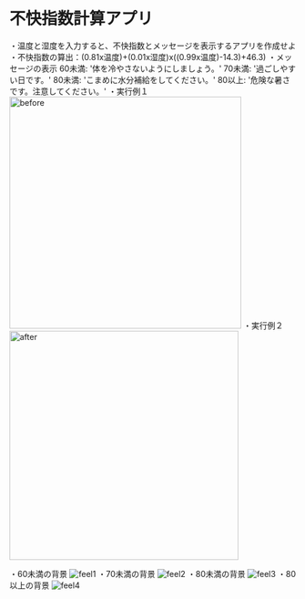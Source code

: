 # 不快指数計算アプリ　　

・温度と湿度を入力すると、不快指数とメッセージを表示するアプリを作成せよ  
・不快指数の算出：(0.81x温度)+(0.01x湿度)x((0.99x温度)-14.3)+46.3)
・メッセージの表示
	60未満:
		'体を冷やさないようにしましょう。'
	70未満:
		'過ごしやすい日です。'
	80未満:
		'こまめに水分補給をしてください。'
	80以上:
		'危険な暑さです。注意してください。'
・実行例１
<img width="407" alt="before" src="https://user-images.githubusercontent.com/73979609/107910061-f0c5ac80-6f9c-11eb-8d0b-850562eb4787.png">
・実行例２
<img width="402" alt="after" src="https://user-images.githubusercontent.com/73979609/107910063-f15e4300-6f9c-11eb-9dac-7b74bce39b42.png">

・60未満の背景
![feel1](https://user-images.githubusercontent.com/73979609/107910066-f15e4300-6f9c-11eb-8073-6e7178246725.png)
・70未満の背景
![feel2](https://user-images.githubusercontent.com/73979609/107910068-f1f6d980-6f9c-11eb-997b-ace64697ff24.png)
・80未満の背景
![feel3](https://user-images.githubusercontent.com/73979609/107910069-f1f6d980-6f9c-11eb-9df4-076055d192e2.png)
・80以上の背景
![feel4](https://user-images.githubusercontent.com/73979609/107910054-ef947f80-6f9c-11eb-8b6a-25c3233d45aa.png)

